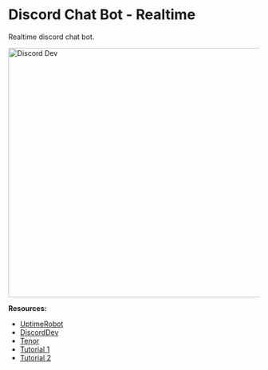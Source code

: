 # Discord Chat Bot - Realtime

Realtime discord chat bot.


<a href="https://developer.apple.com/" target="_blank"> 
<img src="https://beebom.com/wp-content/uploads/2018/02/discord-bots.jpg?w=750&quality=75" alt="Discord Dev" width="750" height="500"/>
</a> 


**Resources:**
- [UptimeRobot](https://uptimerobot.com/)
- [DiscordDev](https://discord.com/developers/docs/intro)
- [Tenor](https://tenor.com/search/tener-gifs)
- [Tutorial 1](https://www.youtube.com/watch?v=9P1rB2MY4ZA&ab_channel=TheCodingTrain)
- [Tutorial 2](https://www.youtube.com/watch?v=7rU_KyudGBY&ab_channel=freeCodeCamp.org)
